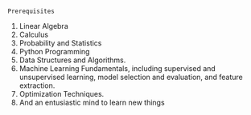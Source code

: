                                                               Prerequisites
1. Linear Algebra
2. Calculus
4. Probability and Statistics
5. Python Programming
6. Data Structures and Algorithms.
7. Machine Learning Fundamentals, including supervised and unsupervised learning, model selection and evaluation, and feature extraction.
8. Optimization Techniques.
9. And an entusiastic mind to learn new things                                                              
